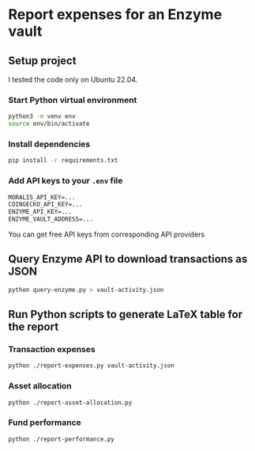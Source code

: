 # Report expenses for an Enzyme vault

## Setup project

I tested the code only on Ubuntu 22.04.

### Start Python virtual environment

```sh
python3 -m venv env
source env/bin/activate
```

### Install dependencies

```sh
pip install -r requirements.txt
```

### Add API keys to your `.env` file

```txt
MORALIS_API_KEY=...
COINGECKO_API_KEY=...
ENZYME_API_KEY=...
ENZYME_VAULT_ADDRESS=...
```

You can get free API keys from corresponding API providers

## Query Enzyme API to download transactions as JSON

```sh
python query-enzyme.py > vault-activity.json
```

## Run Python scripts to generate LaTeX table for the report

### Transaction expenses

```sh
python ./report-expenses.py vault-activity.json
```

### Asset allocation

```sh
python ./report-asset-allocation.py
```

### Fund performance

```sh
python ./report-performance.py
```
